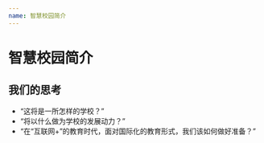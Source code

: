 ```yaml
---
name: 智慧校园简介
---
```

# 智慧校园简介

**我们的思考**
---
 - “这将是一所怎样的学校？”
 - “将以什么做为学校的发展动力？”
 - “在“互联网+”的教育时代，面对国际化的教育形式，我们该如何做好准备？”
